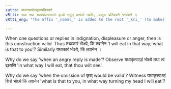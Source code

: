 ```yaml
---
sutra: यथातथयोरसूयाप्रतिवचने
vRtti: यथा तथा शब्दयोरुपपदयोः कृञो णमुल् प्रत्ययो भवति, असूया प्रतिवचने गम्यमाने ॥
vRtti_eng: "The affix '_namul_' is added to the root '_kri_' (to make), the words '_yatha_' and '_tatha_' being compounded with it, when an angry reply is made : (if the omission of '_krin_' is unobjectionable)."

---
```

When one questions or replies in indignation, displeasure or anger, then is this construction valid. Thus तथाकारं भोक्ष्ये, किं तवानेन 'l will eat in that way; what is that to you'? Similarly यथाकारं भोक्ष्ये, किं तवानेन ।

Why do we say 'when an angry reply is made'? Observe यथाकृत्वाऽहं भोक्ष्ये तथा त्वं द्रक्ष्यसि 'in what way I will eat, that thou wilt see'.

Why do we say 'when the omission of कृञ् would be valid'? Witness यथाकृत्वाऽहं शिरो भोक्ष्ये किं तवानेन 'what is that to you, in what way turning my head I will eat'?